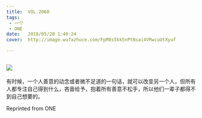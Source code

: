 ```yaml
---
title:	VOL.2060
tags:
 - 一个
 - ONE
date:	2018/05/28 1:40:24
cover:	http://image.wufazhuce.com/FpM8s5kk5nPtNsai4VRwcuUtXyuf

---
```

![](http://image.wufazhuce.com/FpM8s5kk5nPtNsai4VRwcuUtXyuf)
---

有时候，一个人善意的动念或者微不足道的一句话，就可以改变另一个人，但所有人都专注自己得到什么，吝啬给予，抱着所有善意不松手，所以他们一辈子都得不到自己想要的。
 
Reprinted from ONE
